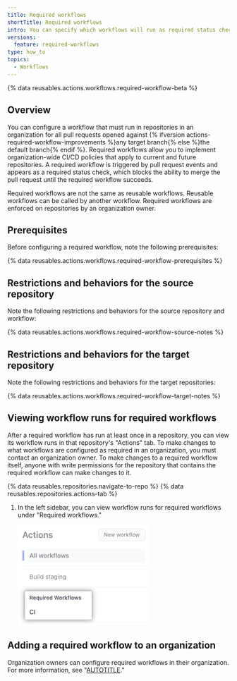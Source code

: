 ```yaml
---
title: Required workflows
shortTitle: Required workflows
intro: You can specify which workflows will run as required status checks in all repositories or selected repositories in your organization.
versions:
  feature: required-workflows
type: how_to
topics:
  - Workflows
---
```


{% data reusables.actions.workflows.required-workflow-beta %}

## Overview

You can configure a workflow that must run in repositories in an organization for all pull requests opened against {% ifversion actions-required-workflow-improvements %}any target branch{% else %}the default branch{% endif %}. Required workflows allow you to implement organization-wide CI/CD policies that apply to current and future repositories. A required workflow is triggered by pull request events and appears as a required status check, which blocks the ability to merge the pull request until the required workflow succeeds.

Required workflows are not the same as reusable workflows. Reusable workflows can be called by another workflow. Required workflows are enforced on repositories by an organization owner.

## Prerequisites

Before configuring a required workflow, note the following prerequisites:

{% data reusables.actions.workflows.required-workflow-prerequisites %}

## Restrictions and behaviors for the source repository

Note the following restrictions and behaviors for the source repository and workflow:

{% data reusables.actions.workflows.required-workflow-source-notes %}

## Restrictions and behaviors for the target repository

Note the following restrictions and behaviors for the target repositories:

{% data reusables.actions.workflows.required-workflow-target-notes %}

## Viewing workflow runs for required workflows

After a required workflow has run at least once in a repository, you can view its workflow runs in that repository's "Actions" tab. To make changes to what workflows are configured as required in an organization, you must contact an organization owner. To make changes to a required workflow itself, anyone with write permissions for the repository that contains the required workflow can make changes to it.

{% data reusables.repositories.navigate-to-repo %}
{% data reusables.repositories.actions-tab %}
1. In the left sidebar, you can view workflow runs for required workflows under "Required workflows."

   ![Screenshot showing required workflows](/assets/images/help/settings/view-required-workflows.png)



## Adding a required workflow to an organization

Organization owners can configure required workflows in their organization. For more information, see "[AUTOTITLE](/organizations/managing-organization-settings/disabling-or-limiting-github-actions-for-your-organization#adding-a-required-workflow-to-an-organization)."
